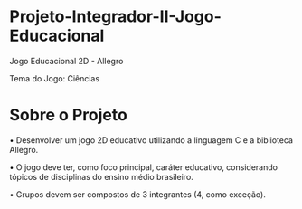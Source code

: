 # Projeto-Integrador-II-Jogo-Educacional
Jogo Educacional 2D - Allegro

Tema do Jogo: Ciências

# Sobre o Projeto
• Desenvolver um jogo 2D educativo utilizando a linguagem C e a biblioteca
Allegro.

• O jogo deve ter, como foco principal, caráter educativo, considerando
tópicos de disciplinas do ensino médio brasileiro.

• Grupos devem ser compostos de 3 integrantes (4, como exceção).
